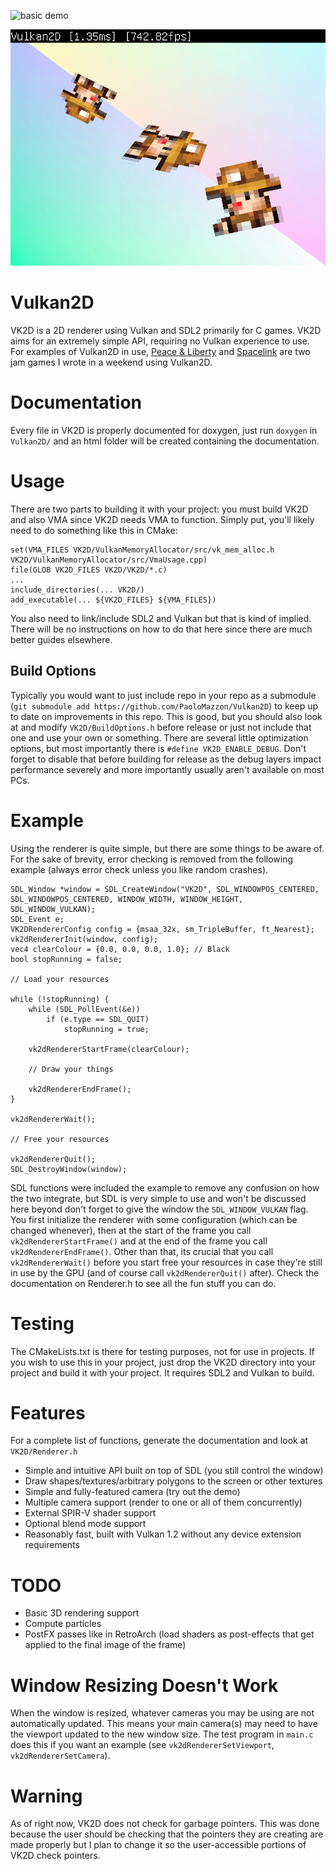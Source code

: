 ![basic demo](https://i.imgur.com/InP0Sou.gif)

![another demo](assets/gif.gif)

Vulkan2D
========
VK2D is a 2D renderer using Vulkan and SDL2 primarily for C games. VK2D aims for an extremely
simple API, requiring no Vulkan experience to use. For examples of Vulkan2D in use, [Peace & Liberty](https://github.com/PaoloMazzon/PeacenLiberty)
and [Spacelink](https://github.com/PaoloMazzon/Spacelink) are two jam games I wrote in a weekend using Vulkan2D.

Documentation
=============
Every file in VK2D is properly documented for doxygen, just run `doxygen` in `Vulkan2D/` and an html
folder will be created containing the documentation.

Usage
=====
There are two parts to building it with your project: you must build VK2D and also VMA since
VK2D needs VMA to function. Simply put, you'll likely need to do something like this in CMake:

    set(VMA_FILES VK2D/VulkanMemoryAllocator/src/vk_mem_alloc.h VK2D/VulkanMemoryAllocator/src/VmaUsage.cpp)
    file(GLOB VK2D_FILES VK2D/VK2D/*.c)
    ...
    include_directories(... VK2D/)
    add_executable(... ${VK2D_FILES} ${VMA_FILES})
   
You also need to link/include SDL2 and Vulkan but that is kind of implied. There will be no
instructions on how to do that here since there are much better guides elsewhere.

Build Options
-------------
Typically you would want to just include repo in your repo as a submodule (`git submodule add https://github.com/PaoloMazzon/Vulkan2D`)
to keep up to date on improvements in this repo. This is good, but you should also look at
and modify `VK2D/BuildOptions.h` before release or just not include that one and use your own or
something. There are several little optimization options, but most importantly there is
`#define VK2D_ENABLE_DEBUG`. Don't forget to disable that before building for release as the debug layers
impact performance severely and more importantly usually aren't available on most PCs.

Example
=======
Using the renderer is quite simple, but there are some things to be aware of. For the sake
of brevity, error checking is removed from the following example (always error check unless
you like random crashes).

    SDL_Window *window = SDL_CreateWindow("VK2D", SDL_WINDOWPOS_CENTERED, SDL_WINDOWPOS_CENTERED, WINDOW_WIDTH, WINDOW_HEIGHT, SDL_WINDOW_VULKAN);
   	SDL_Event e;
   	VK2DRendererConfig config = {msaa_32x, sm_TripleBuffer, ft_Nearest};
    vk2dRendererInit(window, config);
    vec4 clearColour = {0.0, 0.0, 0.0, 1.0}; // Black
    bool stopRunning = false;
    
    // Load your resources
    
   	while (!stopRunning) {
   		while (SDL_PollEvent(&e))
   			if (e.type == SDL_QUIT)
   				stopRunning = true;
    
   		vk2dRendererStartFrame(clearColour);
   		
   		// Draw your things
   		
   		vk2dRendererEndFrame();
   	}
    
   	vk2dRendererWait();
   	
   	// Free your resources
   	
   	vk2dRendererQuit();
   	SDL_DestroyWindow(window);

SDL functions were included the example to remove any confusion on how the two integrate, but
SDL is very simple to use and won't be discussed here beyond don't forget to give the window the
`SDL_WINDOW_VULKAN` flag. You first initialize the renderer with some configuration (which can
be changed whenever), then at the start of the frame you call `vk2dRendererStartFrame()` and at
the end of the frame you call `vk2dRendererEndFrame()`. Other than that, its crucial that you
call `vk2dRendererWait()` before you start free your resources in case they're still in use by
the GPU (and of course call `vk2dRendererQuit()` after). Check the documentation on Renderer.h
to see all the fun stuff you can do.

Testing
=======
The CMakeLists.txt is there for testing purposes, not for use in projects. If you
wish to use this in your project, just drop the VK2D directory into your project
and build it with your project. It requires SDL2 and Vulkan to build.

Features
========
For a complete list of functions, generate the documentation and look at `VK2D/Renderer.h`

 + Simple and intuitive API built on top of SDL (you still control the window)
 + Draw shapes/textures/arbitrary polygons to the screen or other textures
 + Simple and fully-featured camera (try out the demo)
 + Multiple camera support (render to one or all of them concurrently)
 + External SPIR-V shader support
 + Optional blend mode support
 + Reasonably fast, built with Vulkan 1.2 without any device extension requirements

TODO
====

 + Basic 3D rendering support
 + Compute particles
 + PostFX passes like in RetroArch (load shaders as post-effects that get applied to the final image of the frame)

Window Resizing Doesn't Work
============================
When the window is resized, whatever cameras you may be using are not automatically updated. This means your main
camera(s) may need to have the viewport updated to the new window size. The test program in `main.c` does this if you
want an example (see `vk2dRendererSetViewport`, `vk2dRendererSetCamera`).

Warning
=======
As of right now, VK2D does not check for garbage pointers. This was done because the user should be checking
that the pointers they are creating are made properly but I plan to change it so the user-accessible portions
of VK2D check pointers.